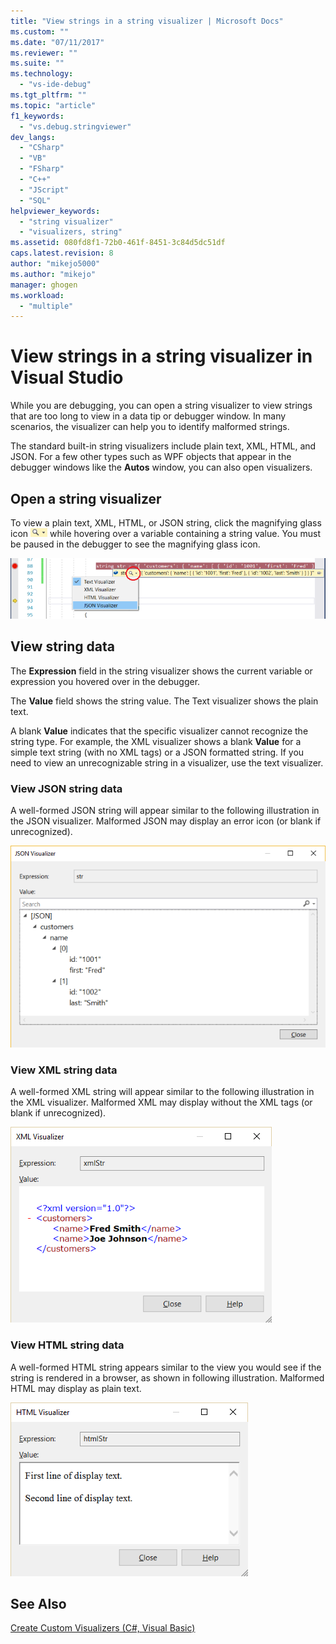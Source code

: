 ```yaml
---
title: "View strings in a string visualizer | Microsoft Docs"
ms.custom: ""
ms.date: "07/11/2017"
ms.reviewer: ""
ms.suite: ""
ms.technology: 
  - "vs-ide-debug"
ms.tgt_pltfrm: ""
ms.topic: "article"
f1_keywords: 
  - "vs.debug.stringviewer"
dev_langs: 
  - "CSharp"
  - "VB"
  - "FSharp"
  - "C++"
  - "JScript"
  - "SQL"
helpviewer_keywords: 
  - "string visualizer"
  - "visualizers, string"
ms.assetid: 080fd8f1-72b0-461f-8451-3c84d5dc51df
caps.latest.revision: 8
author: "mikejo5000"
ms.author: "mikejo"
manager: ghogen
ms.workload: 
  - "multiple"
---
```

# View strings in a string visualizer in Visual Studio
While you are debugging, you can open a string visualizer to view strings that are too long to view in a data tip or debugger window. In many scenarios, the visualizer can help you to identify malformed strings.

The standard built-in string visualizers include plain text, XML, HTML, and JSON. For a few other types such as WPF objects that appear in the debugger windows like the **Autos** window, you can also open visualizers.

## Open a string visualizer

To view a plain text, XML, HTML, or JSON string, click the magnifying glass icon ![VisualizerIcon](../debugger/media/dbg-tips-visualizer-icon.png "Visualizer icon") while hovering over a variable containing a string value. You must be paused in the debugger to see the magnifying glass icon.

![Open a String Visualizer](../debugger/media/dbg-tips-string-visualizers.png "OpenStringVisualizer")

## View string data

The **Expression** field in the string visualizer shows the current variable or expression you hovered over in the debugger.

The **Value** field shows the string value. The Text visualizer shows the plain text.

A blank **Value** indicates that the specific visualizer cannot recognize the string type. For example, the XML visualizer shows a blank **Value** for a simple text string (with no XML tags) or a JSON formatted string. If you need to view an unrecognizable string in a visualizer, use the text visualizer.

### View JSON string data

A well-formed JSON string will appear similar to the following illustration in the JSON visualizer. Malformed JSON may display an error icon (or blank if unrecognized).

![JSON String Visualizer](../debugger/media/dbg-tips-string-visualizer-json.png "JSON String Visualizer")

### View XML string data

A well-formed XML string will appear similar to the following illustration in the XML visualizer. Malformed XML may display without the XML tags (or blank if unrecognized).

![XML String Visualizer](../debugger/media/dbg-string-visualizers-xml.png "XML String Visualizer")

### View HTML string data

A well-formed HTML string appears similar to the view you would see if the string is rendered in a browser, as shown in following illustration. Malformed HTML may display as plain text.

![HTML String Visualizer](../debugger/media/dbg-string-visualizers-html.png "HTML String Visualizer")

## See Also  
 [Create Custom Visualizers (C#, Visual Basic)](../debugger/create-custom-visualizers-of-data.md)